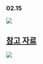 ### 02.15

<img src="https://user-images.githubusercontent.com/57563053/107936069-88d78c00-6fc5-11eb-85a5-695bb1caad7e.gif">
<a href="https://dribbble.com/shots/8081827-Edukated-Live-Education-Courses-Web-App"><h2>참고 자료</h2></a>
<img src="https://user-images.githubusercontent.com/57563053/107154335-cfb9f600-69b5-11eb-9edf-9f73c9ad4f79.jpg" />
